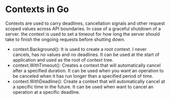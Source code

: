# Contexts in Go

Contexts are used to carry deadlines, cancellation signals and other request scoped values across API boundaries. In case of a graceful shutdown of a server. the context is used to set a timeout for how long the server should take to finish the ongoing requests before shutting down.

- context.Background(): It is used to create a root context. I never cancels, has no values and no deadlines. It can be used at the start of application and used as the root of context tree.
- context.WithTimeout(): Creates a context that will automatically cancel after a specified duration. It can be used when you want an operation to be canceled when it has run longer than a specified period of time.
- context.WithDeadline(): Create a context that will automatically cancel at a specific time in the future. It can be used when want to cancel an operation at a specific deadline.
